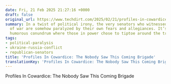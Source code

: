 ```yaml
---
date: Fri, 21 Feb 2025 21:27:16 +0000
draft: false
original_url: https://www.techdirt.com/2025/02/21/profiles-in-cowardice-the-nobody-saw-this-coming-brigade/
summary: In a twist of political irony, the very senators who witnessed the horrors
  of war are somehow paralyzed by their own fears and allegiances. It’s a sad yet
  humorous conundrum where those in power chose to tiptoe around the truth.
tags:
- political-paralysis
- ukraine-russia-conflict
- republican-senators
title: 'Profiles In Cowardice: The Nobody Saw This Coming Brigade'
translationKey: 'Profiles In Cowardice: The Nobody Saw This Coming Brigade'
---
```


Profiles In Cowardice: The Nobody Saw This Coming Brigade